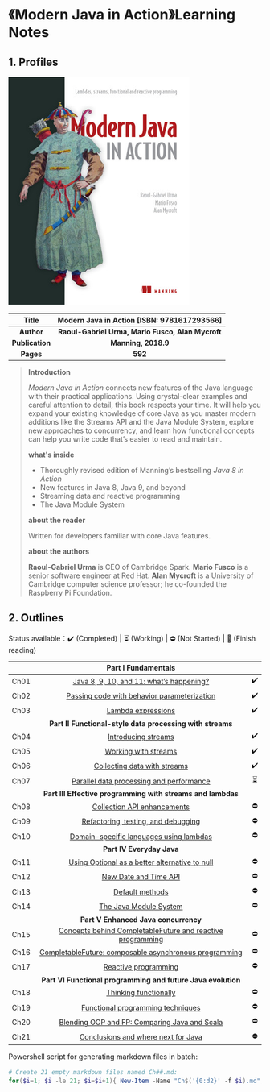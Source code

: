 # 《Modern Java in Action》Learning Notes



## 1. Profiles

![book cover](assets/cover.png)

|    **Title**    |  **Modern Java in Action** [ISBN: 9781617293566]  |
| :-------------: | :-----------------------------------------------: |
|   **Author**    | **Raoul-Gabriel Urma, Mario Fusco, Alan Mycroft** |
| **Publication** |                **Manning, 2018.9**                |
|    **Pages**    |                      **592**                      |

> **Introduction**
>
> *Modern Java in Action* connects new features of the Java language with their practical applications. Using crystal-clear examples and careful attention to detail, this book respects your time. It will help you expand your existing knowledge of core Java as you master modern additions like the Streams API and the Java Module System, explore new approaches to concurrency, and learn how functional concepts can help you write code that’s easier to read and maintain.
>
> **what's inside**
>
> - Thoroughly revised edition of Manning’s bestselling *Java 8 in Action*
> - New features in Java 8, Java 9, and beyond
> - Streaming data and reactive programming
> - The Java Module System
>
> **about the reader**
>
> Written for developers familiar with core Java features.
>
> **about the authors**
>
> **Raoul-Gabriel Urma** is CEO of Cambridge Spark. **Mario Fusco** is a senior software engineer at Red Hat. **Alan Mycroft** is a University of Cambridge computer science professor; he co-founded the Raspberry Pi Foundation.



## 2. Outlines

Status available：:heavy_check_mark: (Completed) | :hourglass_flowing_sand: (Working) | :no_entry: (Not Started) | :orange_book: (Finish reading)

|      |                     Part I Fundamentals                      |                          |
| :--: | :----------------------------------------------------------: | :----------------------: |
| Ch01 |    [Java 8, 9, 10, and 11: what’s happening?](./Ch01.md)     |    :heavy_check_mark:    |
| Ch02 |   [Passing code with behavior parameterization](./Ch02.md)   |    :heavy_check_mark:    |
| Ch03 |               [Lambda expressions](./Ch03.md)                |    :heavy_check_mark:    |
|      |  **Part II Functional-style data processing with streams**   |                          |
| Ch04 |               [Introducing streams](./Ch04.md)               |    :heavy_check_mark:    |
| Ch05 |              [Working with streams](./Ch05.md)               |    :heavy_check_mark:    |
| Ch06 |          [Collecting data with streams](./Ch06.md)           |    :heavy_check_mark:    |
| Ch07 |    [Parallel data processing and performance](./Ch07.md)     | :hourglass_flowing_sand: |
|      | **Part III Effective programming with streams and lambdas**  |                          |
| Ch08 |           [Collection API enhancements](./Ch08.md)           |        :no_entry:        |
| Ch09 |       [Refactoring, testing, and debugging](./Ch09.md)       |        :no_entry:        |
| Ch10 |     [Domain-specific languages using lambdas](./Ch10.md)     |        :no_entry:        |
|      |                  **Part IV Everyday Java**                   |                          |
| Ch11 | [Using Optional as a better alternative to null](./Ch11.md)  |        :no_entry:        |
| Ch12 |              [New Date and Time API](./Ch12.md)              |        :no_entry:        |
| Ch13 |                 [Default methods](./Ch13.md)                 |        :no_entry:        |
| Ch14 |             [The Java Module System](./Ch14.md)              |        :no_entry:        |
|      |             **Part V Enhanced Java concurrency**             |                          |
| Ch15 | [Concepts behind CompletableFuture and reactive programming](./Ch15.md) |        :no_entry:        |
| Ch16 | [CompletableFuture: composable asynchronous programming](./Ch16.md) |        :no_entry:        |
| Ch17 |              [Reactive programming](./Ch17.md)               |        :no_entry:        |
|      | **Part VI Functional programming and future Java evolution** |                          |
| Ch18 |              [Thinking functionally](./Ch18.md)              |        :no_entry:        |
| Ch19 |        [Functional programming techniques](./Ch19.md)        |        :no_entry:        |
| Ch20 |  [Blending OOP and FP: Comparing Java and Scala](./Ch20.md)  |        :no_entry:        |
| Ch21 |       [Conclusions and where next for Java](./Ch21.md)       |        :no_entry:        |



Powershell script for generating markdown files in batch:

```powershell
# Create 21 empty markdown files named Ch##.md:
for($i=1; $i -le 21; $i=$i+1){ New-Item -Name "Ch$('{0:d2}' -f $i).md"; }
```

 
